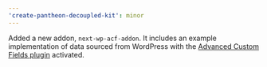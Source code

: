 ```yaml
---
'create-pantheon-decoupled-kit': minor
---
```


Added a new addon, `next-wp-acf-addon`. It includes an example implementation of
data sourced from WordPress with the
[Advanced Custom Fields plugin](https://www.advancedcustomfields.com/)
activated.
